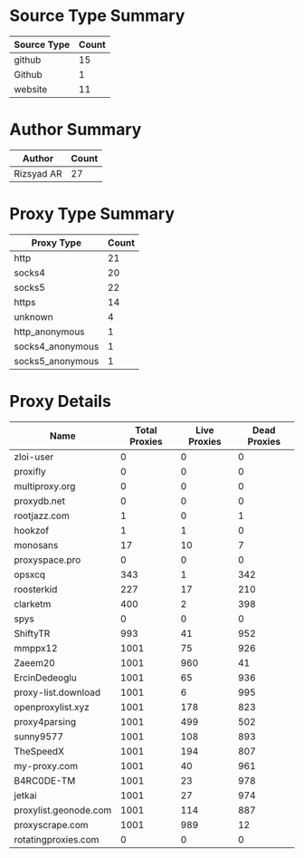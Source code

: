 # Source Type Summary

| Source Type | Count |
|-------------|-------|
| github | 15 |
| Github | 1 |
| website | 11 |


# Author Summary

| Author | Count |
|--------|-------|
| Rizsyad AR | 27 |


# Proxy Type Summary

| Proxy Type | Count |
|------------|-------|
| http | 21 |
| socks4 | 20 |
| socks5 | 22 |
| https | 14 |
| unknown | 4 |
| http_anonymous | 1 |
| socks4_anonymous | 1 |
| socks5_anonymous | 1 |


# Proxy Details

| Name | Total Proxies | Live Proxies | Dead Proxies |
|------|---------------|--------------|---------------|
| zloi-user | 0 | 0 | 0 |
| proxifly | 0 | 0 | 0 |
| multiproxy.org | 0 | 0 | 0 |
| proxydb.net | 0 | 0 | 0 |
| rootjazz.com | 1 | 0 | 1 |
| hookzof | 1 | 1 | 0 |
| monosans | 17 | 10 | 7 |
| proxyspace.pro | 0 | 0 | 0 |
| opsxcq | 343 | 1 | 342 |
| roosterkid | 227 | 17 | 210 |
| clarketm | 400 | 2 | 398 |
| spys | 0 | 0 | 0 |
| ShiftyTR | 993 | 41 | 952 |
| mmppx12 | 1001 | 75 | 926 |
| Zaeem20 | 1001 | 960 | 41 |
| ErcinDedeoglu | 1001 | 65 | 936 |
| proxy-list.download | 1001 | 6 | 995 |
| openproxylist.xyz | 1001 | 178 | 823 |
| proxy4parsing | 1001 | 499 | 502 |
| sunny9577 | 1001 | 108 | 893 |
| TheSpeedX | 1001 | 194 | 807 |
| my-proxy.com | 1001 | 40 | 961 |
| B4RC0DE-TM | 1001 | 23 | 978 |
| jetkai | 1001 | 27 | 974 |
| proxylist.geonode.com | 1001 | 114 | 887 |
| proxyscrape.com | 1001 | 989 | 12 |
| rotatingproxies.com | 0 | 0 | 0 |
